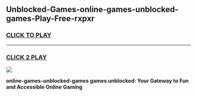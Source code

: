 
## Unblocked-Games-online-games-unblocked-games-Play-Free-rxpxr
<h3>
<a href="https://premium76.site?title=online-games-unblocked-games&ref=09A">CLICK TO PLAY</a></h3>
<hr>

<h3>
<a href="https://premium76.site?title=online-games-unblocked-games&ref=09A">CLICK 2 PLAY</a>
  
</h3>

<a href="https://premium76.site?title=online-games-unblocked-games&ref=09A"><img src="https://clearcache.store/games.png"></a>


**online-games-unblocked-games games unblocked: Your Gateway to Fun and Accessible Online Gaming**

